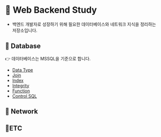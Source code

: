 # 📌 Web Backend Study

* 백엔드 개발자로 성장하기 위해 필요한 데이터베이스와 네트워크 지식을 정리하는 저장소입니다.

## 📌 Database

👉 데이터베이스는 MSSQL을 기준으로 합니다.

* [Data Type](https://github.com/HYEEWON/web-backend-study/blob/main/database/%5B1%5Ddata-type.md)
* [Join](https://github.com/HYEEWON/web-backend-study/blob/main/database/%5B2%5Djoin.md)
* [Index](https://github.com/HYEEWON/web-backend-study/blob/main/database/%5B3%5Dindex.md)
* [Integrity](https://github.com/HYEEWON/web-backend-study/blob/main/database/%5B4%5Dintegrity.md)
* [Function](https://github.com/HYEEWON/web-backend-study/blob/main/database/%5B5%5Dfunction.md)
* [Control SQL](https://github.com/HYEEWON/web-backend-study/blob/main/database/%5B6%5Dcontrol-sql.md)

## 📌 Network

## 📌ETC
